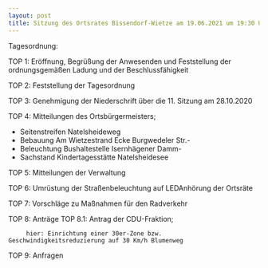 ```yaml
---
layout: post
title: Sitzung des Ortsrates Bissendorf-Wietze am 19.06.2021 um 19:30 Uhr in der Christophoruskirche
---
```

Tagesordnung: 

TOP 1: Eröffnung, Begrüßung der Anwesenden und Feststellung der ordnungsgemäßen Ladung und der Beschlussfähigkeit

TOP 2: Feststellung der Tagesordnung

TOP 3: Genehmigung der Niederschrift über die 11. Sitzung am 28.10.2020

TOP 4: Mitteilungen des Ortsbürgermeisters;
- Seitenstreifen Natelsheideweg
- Bebauung Am Wietzestrand Ecke Burgwedeler Str.-
- Beleuchtung Bushaltestelle Isernhägener Damm- 
- Sachstand Kindertagesstätte Natelsheidesee

TOP 5: Mitteilungen der Verwaltung

TOP 6: Umrüstung der Straßenbeleuchtung auf LEDAnhörung der Ortsräte

TOP 7: Vorschläge zu Maßnahmen für den Radverkehr

TOP 8: Anträge
TOP 8.1: Antrag der CDU-Fraktion;

         hier: Einrichtung einer 30er-Zone bzw. Geschwindigkeitsreduzierung auf 30 Km/h Blumenweg
         
TOP 9: Anfragen 
 

